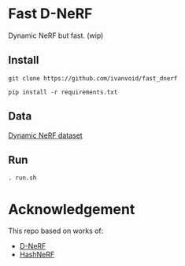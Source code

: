 # Fast D-NeRF
Dynamic NeRF but fast. (wip)

## Install

`git clone https://github.com/ivanvoid/fast_dnerf`

`pip install -r requirements.txt`

## Data

[Dynamic NeRF dataset](https://drive.google.com/file/d/1uHVyApwqugXTFuIRRlE4abTW8_rrVeIK/view)

## Run
`. run.sh`

# Acknowledgement
This repo based on works of:

- [D-NeRF](https://github.com/albertpumarola/D-NeRF)
- [HashNeRF](https://github.com/yashbhalgat/HashNeRF-pytorch)

